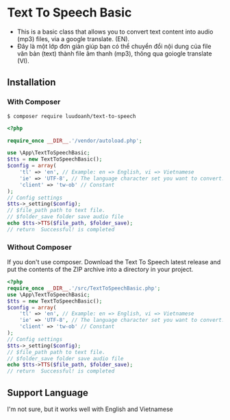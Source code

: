 # Text To Speech Basic
 - This is a basic class that allows you to convert text content into audio (mp3) files, via a google translate. (EN).
 - Đây là một lớp đơn giản giúp bạn có thể chuyển đổi nội dung của file văn bản (text) thành file âm thanh (mp3), thông qua goiogle translate (VI).

## Installation
### With Composer
```
$ composer require luudoanh/text-to-speech
```
```php
<?php

require_once __DIR__.'/vendor/autoload.php';

use \App\TextToSpeechBasic;
$tts = new TextToSpeechBasic();
$config = array(
	'tl' => 'en', // Example: en => English, vi => Vietnamese
	'ie' => 'UTF-8', // The language character set you want to convert.
	'client' => 'tw-ob' // Constant
);
// Config settings
$tts->_setting($config);
// $file_path path to text file.
// $folder_save folder save audio file
echo $tts->TTS($file_path, $folder_save);
// return  Successful! is completed
```

### Without Composer

If you don't use composer. Download the Text To Speech latest release and put the contents of the ZIP archive into a directory in your project.
```php
<?php
require_once __DIR__.'/src/TextToSpeechBasic.php';
use \App\TextToSpeechBasic;
$tts = new TextToSpeechBasic();
$config = array(
	'tl' => 'en', // Example: en => English, vi => Vietnamese
	'ie' => 'UTF-8', // The language character set you want to convert.
	'client' => 'tw-ob' // Constant
);
// Config settings
$tts->_setting($config);
// $file_path path to text file.
// $folder_save folder save audio file
echo $tts->TTS($file_path, $folder_save);
// return  Successful! is completed
```
## Support Language

I'm not sure, but it works well with English and Vietnamese
